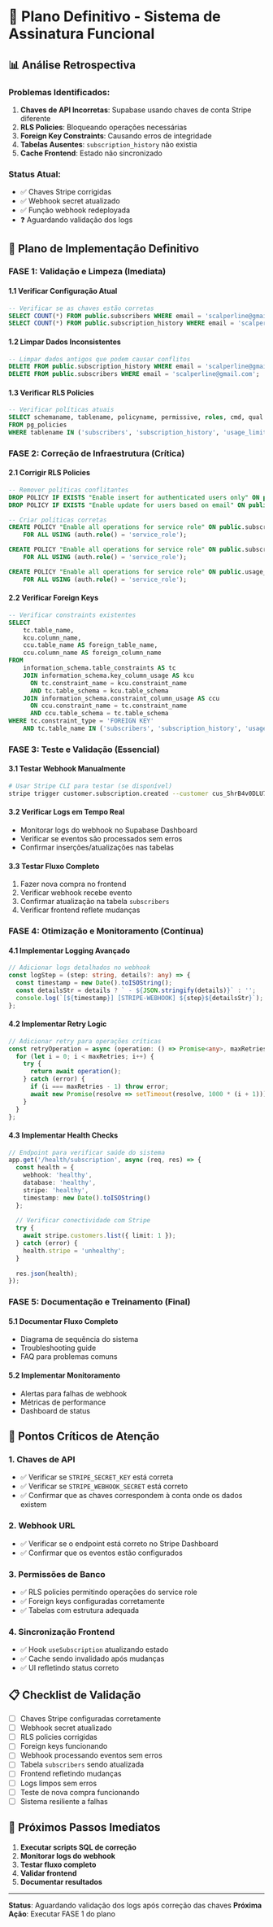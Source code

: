 # 🚀 Plano Definitivo - Sistema de Assinatura Funcional

## 📊 Análise Retrospectiva

### Problemas Identificados:
1. **Chaves de API Incorretas**: Supabase usando chaves de conta Stripe diferente
2. **RLS Policies**: Bloqueando operações necessárias
3. **Foreign Key Constraints**: Causando erros de integridade
4. **Tabelas Ausentes**: `subscription_history` não existia
5. **Cache Frontend**: Estado não sincronizado

### Status Atual:
- ✅ Chaves Stripe corrigidas
- ✅ Webhook secret atualizado
- ✅ Função webhook redeployada
- ❓ Aguardando validação dos logs

## 🎯 Plano de Implementação Definitivo

### FASE 1: Validação e Limpeza (Imediata)

#### 1.1 Verificar Configuração Atual
```sql
-- Verificar se as chaves estão corretas
SELECT COUNT(*) FROM public.subscribers WHERE email = 'scalperline@gmail.com';
SELECT COUNT(*) FROM public.subscription_history WHERE email = 'scalperline@gmail.com';
```

#### 1.2 Limpar Dados Inconsistentes
```sql
-- Limpar dados antigos que podem causar conflitos
DELETE FROM public.subscription_history WHERE email = 'scalperline@gmail.com';
DELETE FROM public.subscribers WHERE email = 'scalperline@gmail.com';
```

#### 1.3 Verificar RLS Policies
```sql
-- Verificar políticas atuais
SELECT schemaname, tablename, policyname, permissive, roles, cmd, qual 
FROM pg_policies 
WHERE tablename IN ('subscribers', 'subscription_history', 'usage_limits');
```

### FASE 2: Correção de Infraestrutura (Crítica)

#### 2.1 Corrigir RLS Policies
```sql
-- Remover políticas conflitantes
DROP POLICY IF EXISTS "Enable insert for authenticated users only" ON public.subscribers;
DROP POLICY IF EXISTS "Enable update for users based on email" ON public.subscribers;

-- Criar políticas corretas
CREATE POLICY "Enable all operations for service role" ON public.subscribers
    FOR ALL USING (auth.role() = 'service_role');

CREATE POLICY "Enable all operations for service role" ON public.subscription_history
    FOR ALL USING (auth.role() = 'service_role');

CREATE POLICY "Enable all operations for service role" ON public.usage_limits
    FOR ALL USING (auth.role() = 'service_role');
```

#### 2.2 Verificar Foreign Keys
```sql
-- Verificar constraints existentes
SELECT 
    tc.table_name, 
    kcu.column_name, 
    ccu.table_name AS foreign_table_name,
    ccu.column_name AS foreign_column_name 
FROM 
    information_schema.table_constraints AS tc 
    JOIN information_schema.key_column_usage AS kcu
      ON tc.constraint_name = kcu.constraint_name
      AND tc.table_schema = kcu.table_schema
    JOIN information_schema.constraint_column_usage AS ccu
      ON ccu.constraint_name = tc.constraint_name
      AND ccu.table_schema = tc.table_schema
WHERE tc.constraint_type = 'FOREIGN KEY' 
    AND tc.table_name IN ('subscribers', 'subscription_history', 'usage_limits');
```

### FASE 3: Teste e Validação (Essencial)

#### 3.1 Testar Webhook Manualmente
```bash
# Usar Stripe CLI para testar (se disponível)
stripe trigger customer.subscription.created --customer cus_ShrB4v0DLU7t1z
```

#### 3.2 Verificar Logs em Tempo Real
- Monitorar logs do webhook no Supabase Dashboard
- Verificar se eventos são processados sem erros
- Confirmar inserções/atualizações nas tabelas

#### 3.3 Testar Fluxo Completo
1. Fazer nova compra no frontend
2. Verificar webhook recebe evento
3. Confirmar atualização na tabela `subscribers`
4. Verificar frontend reflete mudanças

### FASE 4: Otimização e Monitoramento (Contínua)

#### 4.1 Implementar Logging Avançado
```typescript
// Adicionar logs detalhados no webhook
const logStep = (step: string, details?: any) => {
  const timestamp = new Date().toISOString();
  const detailsStr = details ? ` - ${JSON.stringify(details)}` : '';
  console.log(`[${timestamp}] [STRIPE-WEBHOOK] ${step}${detailsStr}`);
};
```

#### 4.2 Implementar Retry Logic
```typescript
// Adicionar retry para operações críticas
const retryOperation = async (operation: () => Promise<any>, maxRetries = 3) => {
  for (let i = 0; i < maxRetries; i++) {
    try {
      return await operation();
    } catch (error) {
      if (i === maxRetries - 1) throw error;
      await new Promise(resolve => setTimeout(resolve, 1000 * (i + 1)));
    }
  }
};
```

#### 4.3 Implementar Health Checks
```typescript
// Endpoint para verificar saúde do sistema
app.get('/health/subscription', async (req, res) => {
  const health = {
    webhook: 'healthy',
    database: 'healthy',
    stripe: 'healthy',
    timestamp: new Date().toISOString()
  };
  
  // Verificar conectividade com Stripe
  try {
    await stripe.customers.list({ limit: 1 });
  } catch (error) {
    health.stripe = 'unhealthy';
  }
  
  res.json(health);
});
```

### FASE 5: Documentação e Treinamento (Final)

#### 5.1 Documentar Fluxo Completo
- Diagrama de sequência do sistema
- Troubleshooting guide
- FAQ para problemas comuns

#### 5.2 Implementar Monitoramento
- Alertas para falhas de webhook
- Métricas de performance
- Dashboard de status

## 🚨 Pontos Críticos de Atenção

### 1. **Chaves de API**
- ✅ Verificar se `STRIPE_SECRET_KEY` está correta
- ✅ Verificar se `STRIPE_WEBHOOK_SECRET` está correto
- ✅ Confirmar que as chaves correspondem à conta onde os dados existem

### 2. **Webhook URL**
- ✅ Verificar se o endpoint está correto no Stripe Dashboard
- ✅ Confirmar que os eventos estão configurados

### 3. **Permissões de Banco**
- ✅ RLS policies permitindo operações do service role
- ✅ Foreign keys configuradas corretamente
- ✅ Tabelas com estrutura adequada

### 4. **Sincronização Frontend**
- ✅ Hook `useSubscription` atualizando estado
- ✅ Cache sendo invalidado após mudanças
- ✅ UI refletindo status correto

## 📋 Checklist de Validação

- [ ] Chaves Stripe configuradas corretamente
- [ ] Webhook secret atualizado
- [ ] RLS policies corrigidas
- [ ] Foreign keys funcionando
- [ ] Webhook processando eventos sem erros
- [ ] Tabela `subscribers` sendo atualizada
- [ ] Frontend refletindo mudanças
- [ ] Logs limpos sem erros
- [ ] Teste de nova compra funcionando
- [ ] Sistema resiliente a falhas

## 🎯 Próximos Passos Imediatos

1. **Executar scripts SQL de correção**
2. **Monitorar logs do webhook**
3. **Testar fluxo completo**
4. **Validar frontend**
5. **Documentar resultados**

---

**Status**: Aguardando validação dos logs após correção das chaves
**Próxima Ação**: Executar FASE 1 do plano 